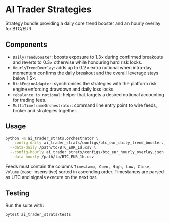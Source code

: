 # AI Trader Strategies

Strategy bundle providing a daily core trend booster and an hourly overlay for BTC/EUR.

## Components

- `DailyTrendBooster`: boosts exposure to 1.3× during confirmed breakouts and reverts to 0.3× otherwise while honouring hard risk locks.
- `HourlyTrendOverlay`: adds up to 0.2× extra notional when intra-day momentum confirms the daily breakout and the overall leverage stays below 1.5×.
- `RiskEngineAdapter`: synchronises the strategies with the platform risk engine enforcing drawdown and daily loss locks.
- `rebalance_to_notional`: helper that targets a desired notional accounting for trading fees.
- `MultiTimeframeOrchestrator`: command line entry point to wire feeds, broker and strategies together.

## Usage

```bash
python -m ai_trader_strats.orchestrator \
  --config-daily ai_trader_strats/configs/btc_eur_daily_trend_booster.json \
  --data-daily /path/to/BTC_EUR_1d.csv \
  --config-hourly ai_trader_strats/configs/btc_eur_hourly_overlay.json \
  --data-hourly /path/to/BTC_EUR_1h.csv
```

Feeds must contain the columns `Timestamp, Open, High, Low, Close, Volume` (case-insensitive) sorted in ascending order. Timestamps are parsed as UTC and signals execute on the next bar.

## Testing

Run the suite with:

```bash
pytest ai_trader_strats/tests
```
